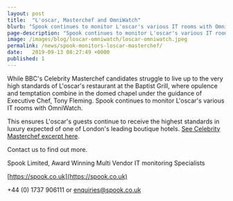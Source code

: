 ```yaml
---
layout: post
title:  "L'oscar, Masterchef and OmniWatch"
blurb: "Spook continues to monitor L'oscar's various IT rooms with OmniWatch. This ensure's L'oscar's guests  continue to receive the highest standards in luxury expected of one of London's leading boutique hotels."
page-description: "Spook continues to monitor L'oscar's various IT rooms with OmniWatch. This ensure's L'oscar's guests  continue to receive the highest standards in luxury expected of one of London's leading boutique hotels."
image: /images/blog/loscar-omniwatch/loscar-omniwatch.jpeg
permalink: /news/spook-monitors-loscar-masterchef/
date:   2019-09-13 08:27:49 +0000
published: 1
---
```


While BBC's Celebrity Masterchef candidates struggle to live up to the very high standards of L'oscar's restaurant at the Baptist Grill, where opulence and temptation combine in the domed chapel under the guidance of Executive Chef, Tony Fleming. Spook continues to monitor L'oscar's various IT rooms with OmniWatch.

This ensures L'oscar's guests continue to receive the highest standards in luxury expected of one of London's leading boutique hotels. [See Celebrity Masterchef excerpt here](https://lnkd.in/dwA4KDC).

Contact us to find out more.

Spook Limited, Award Winning Multi Vendor IT monitoring Specialists

[https://spook.co.uk](https://spook.co.uk)

+44 (0) 1737 906111 or enquiries@spook.co.uk

